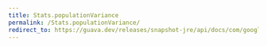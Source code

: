 ```yaml
---
title: Stats.populationVariance
permalink: /Stats.populationVariance/
redirect_to: https://guava.dev/releases/snapshot-jre/api/docs/com/google/common/math/Stats.html#populationVariance--
---
```

